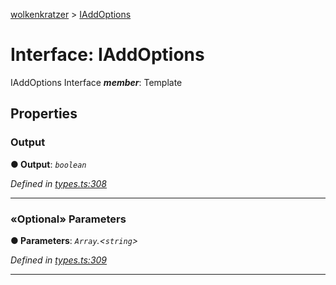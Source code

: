 [wolkenkratzer](../README.md) > [IAddOptions](../interfaces/iaddoptions.md)



# Interface: IAddOptions


IAddOptions Interface
*__member__*: Template



## Properties
<a id="output"></a>

###  Output

**●  Output**:  *`boolean`* 

*Defined in [types.ts:308](https://github.com/arminhammer/wolkenkratzer/blob/f2716d7/src/types.ts#L308)*





___

<a id="parameters"></a>

### «Optional» Parameters

**●  Parameters**:  *`Array`.<`string`>* 

*Defined in [types.ts:309](https://github.com/arminhammer/wolkenkratzer/blob/f2716d7/src/types.ts#L309)*





___


